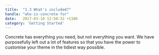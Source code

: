 ```yaml
---
title:  "1.3 What's included?"
handle: "who-is-concrete-for"
date:   2017-03-10 12:50:32 +1100
category: 'Getting Started'
---
```

Concrete has everything you need, but not everything you want. We have purposefully left out a lot of features so that you have the power to customise your theme in the tidiest way possible.
